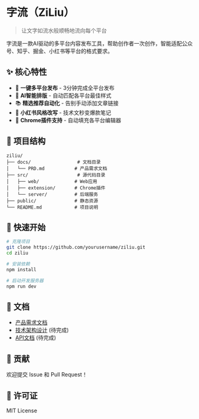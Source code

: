 # 字流（ZiLiu）

> 让文字如流水般顺畅地流向每个平台

字流是一款AI驱动的多平台内容发布工具，帮助创作者一次创作，智能适配公众号、知乎、掘金、小红书等平台的格式要求。

## ✨ 核心特性

- 🚀 **一键多平台发布** - 3分钟完成全平台发布
- 🎨 **AI智能排版** - 自动匹配各平台最佳样式
- 📚 **精选推荐自动化** - 告别手动添加文章链接
- 💄 **小红书风格改写** - 技术文秒变爆款笔记
- 🔌 **Chrome插件支持** - 自动填充各平台编辑器

## 📁 项目结构

```
ziliu/
├── docs/                 # 文档目录
│   └── PRD.md           # 产品需求文档
├── src/                  # 源代码目录
│   ├── web/             # Web应用
│   ├── extension/       # Chrome插件
│   └── server/          # 后端服务
├── public/              # 静态资源
└── README.md            # 项目说明
```

## 🚀 快速开始

```bash
# 克隆项目
git clone https://github.com/yourusername/ziliu.git
cd ziliu

# 安装依赖
npm install

# 启动开发服务器
npm run dev
```

## 📖 文档

- [产品需求文档](./docs/PRD.md)
- [技术架构设计](./docs/architecture.md) (待完成)
- [API文档](./docs/api.md) (待完成)

## 🤝 贡献

欢迎提交 Issue 和 Pull Request！

## 📄 许可证

MIT License
